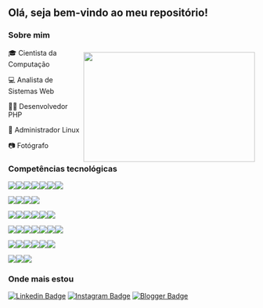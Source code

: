 ## Olá, seja bem-vindo ao meu repositório!

<img align="right" width="350" height="224" src="https://media.giphy.com/media/L8K62iTDkzGX6/giphy.gif" style="padding-top:50px;">

### Sobre mim

:mortar_board: Cientista da Computação

:computer: Analista de Sistemas Web

:man_technologist: Desenvolvedor PHP

:penguin: Administrador Linux

:camera: Fotógrafo

### Competências tecnológicas

<img src="https://img.shields.io/badge/php-%23777BB4.svg?&style=flat-square&logo=php&logoColor=white" /><img src="https://img.shields.io/badge/apache%20-%23D42029.svg?&style=flat-square&logo=apache&logoColor=white" /><img src="https://img.shields.io/badge/nginx%20-%23269539.svg?&style=flat-square&logo=nginx&logoColor=white" /><img src="https://img.shields.io/badge/mysql-%234479A1.svg?&style=flat-square&logo=mysql&logoColor=white" /><img src="https://img.shields.io/badge/mariadb-%23003545.svg?&style=flat-square&logo=mariadb&logoColor=white" /><img src="https://img.shields.io/badge/MongoDB-%2347A248.svg?&style=flat-square&logo=mongodb&logoColor=white" /><img src="https://img.shields.io/badge/redis-%23dc382d.svg?&style=flat-square&logo=redis&logoColor=white" />

<img src="https://img.shields.io/badge/linux-%23FCC624?logo=linux&logoColor=black&style=flat-square" /><img src="https://img.shields.io/badge/fedora-%23294172.svg?&style=flat-square&logo=fedora&logoColor=white" /><img src="https://img.shields.io/badge/centos-%23262577.svg?&style=flat-square&logo=centos&logoColor=white" /><img src="https://img.shields.io/badge/shell_script%20-%23121011.svg?&style=flat-square&logo=gnu-bash&logoColor=white" />

<img src="https://img.shields.io/badge/AWS%20-%23FF9900.svg?&style=flat-square&logo=amazon-aws&logoColor=white" /><img src="https://img.shields.io/badge/docker%20-%232496ED.svg?&style=flat-square&logo=docker&logoColor=white" /><img src="https://img.shields.io/badge/github-%23181717.svg?&style=flat-square&logo=github&logoColor=white" /><img src="https://img.shields.io/badge/subversion-%23809CC9.svg?&style=flat-square&logo=subversion&logoColor=white" /><img src="https://img.shields.io/badge/virtualbox-%23183A61.svg?&style=flat-square&logo=virtualbox&logoColor=white" /><img src="https://img.shields.io/badge/vmware-%23607078.svg?&style=flat-square&logo=vmware&logoColor=white" />

<img src="https://img.shields.io/badge/bootstrap%20-%23563D7C.svg?&style=flat-square&logo=bootstrap&logoColor=white" /><img src="https://img.shields.io/badge/html5%20-%23E34F26.svg?&style=flat-square&logo=html5&logoColor=white" /><img src="https://img.shields.io/badge/css3%20-%231572B6.svg?&style=flat-square&logo=css3&logoColor=white" /><img src="https://img.shields.io/badge/javascript-%23F7DF1E.svg?&style=flat-square&logo=javascript&logoColor=black" /><img src="https://img.shields.io/badge/jquery%20-%230769AD.svg?&style=flat-square&logo=jquery&logoColor=white" /><img src="https://img.shields.io/badge/json-%23000000.svg?&style=flat-square&logo=json&logoColor=white" /><img src="https://img.shields.io/badge/svg-%23FFB13B.svg?&style=flat-square&logo=svg&logoColor=black" />

<img src="https://img.shields.io/badge/latex%20-%23008080.svg?&style=flat-square&logo=latex&logoColor=white" /><img src="https://img.shields.io/badge/perl-%2339457E.svg?&style=flat-square&logo=perl&logoColor=white" /><img src="https://img.shields.io/badge/c%20-%2300599C.svg?&style=flat-square&logo=c&logoColor=white" /><img src="https://img.shields.io/badge/python%20-%2314354C.svg?&style=flat-square&logo=python&logoColor=white" /><img src="https://img.shields.io/badge/java-%23007396.svg?&style=flat-square&logo=java&logoColor=white" /><img src="https://img.shields.io/badge/r-%23276DC3.svg?&style=flat-square&logo=r&logoColor=white" />

<img src="https://img.shields.io/badge/libreoffice-%2318A303.svg?&style=flat-square&logo=libreoffice&logoColor=black" /><img src="https://img.shields.io/badge/Microsoft%20Excel-%23217346?logo=microsoft-excel&logoColor=white&style=flat-square" /><img src="https://img.shields.io/badge/wolfram%20mathematica-%23DD1100.svg?&style=flat-square&logo=wolfram&logoColor=white" />

### Onde mais estou

[![Linkedin Badge](https://img.shields.io/badge/linkedin-%230077B5.svg?&style=flat-square&logo=linkedin&logoColor=white&link=https://www.linkedin.com/in/daniel-madeira/)](https://www.linkedin.com/in/daniel-madeira/)
[![Instagram Badge](https://img.shields.io/badge/instagram-%23E4405F.svg?&style=flat-square&logo=instagram&logoColor=white&link=https://www.instagram.com/danmfoto/)](https://www.instagram.com/danmfoto/)
[![Blogger Badge](https://img.shields.io/badge/blogger-%23FF5722.svg?&style=flat-square&logo=blogger&logoColor=white&link=http://dan-scientia.blogspot.com/)](http://dan-scientia.blogspot.com/)
